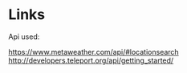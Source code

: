# Links


Api used:

https://www.metaweather.com/api/#locationsearch
http://developers.teleport.org/api/getting_started/
